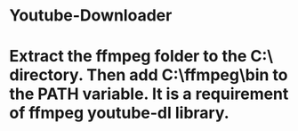 # Youtube-Downloader

# Extract the ffmpeg folder to the C:\ directory. Then add C:\ffmpeg\bin to the PATH variable. It is a requirement of ffmpeg youtube-dl library.
